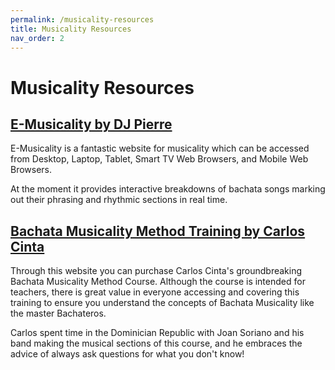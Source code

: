 ```yaml
---
permalink: /musicality-resources
title: Musicality Resources
nav_order: 2
---
```


# Musicality Resources

## [E-Musicality by DJ Pierre](http://emusicality.co.uk/)

E-Musicality is a fantastic website for musicality which can be accessed from Desktop, Laptop, Tablet, Smart TV Web Browsers, and Mobile Web Browsers.

At the moment it provides interactive breakdowns of bachata songs marking out their phrasing and rhythmic sections in real time.

## [Bachata Musicality Method Training by Carlos Cinta](https://www.ccbachata.com/training)

Through this website you can purchase Carlos Cinta's groundbreaking Bachata Musicality Method Course. Although the course is intended for teachers, there is great value in everyone accessing and covering this training to ensure you understand the concepts of Bachata Musicality like the master Bachateros.

Carlos spent time in the Dominician Republic with Joan Soriano and his band making the musical sections of this course, and he embraces the advice of always ask questions for what you don't know!
